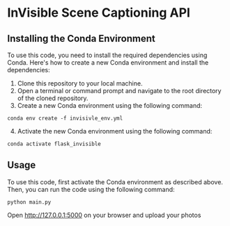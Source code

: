 # InVisible Scene Captioning API

## Installing the Conda Environment

To use this code, you need to install the required dependencies using Conda. Here's how to create a new Conda environment and install the dependencies:

1. Clone this repository to your local machine.
2. Open a terminal or command prompt and navigate to the root directory of the cloned repository.
3. Create a new Conda environment using the following command:
```console
conda env create -f invisivle_env.yml
```
4. Activate the new Conda environment using the following command:
```console
conda activate flask_invisible
```

## Usage

To use this code, first activate the Conda environment as described above. Then, you can run the code using the following command:
```console
python main.py
```
Open http://127.0.0.1:5000 on your browser and upload your photos
